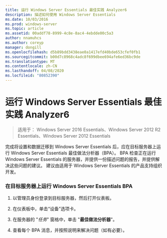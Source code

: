 ```yaml
---
title: 运行 Windows Server Essentials 最佳实践 Analyzer6
description: 描述如何使用 Windows Server Essentials
ms.date: 10/03/2016
ms.prod: windows-server
ms.topic: article
ms.assetid: 00addf78-8999-4c8e-8ac4-4ebdde00c5a3
author: nnamuhcs
ms.author: coreyp
manager: dongill
ms.openlocfilehash: d5b89bdd3438eae0a1417efd40bde653cfef0fb1
ms.sourcegitcommit: b00d7c8968c4adc8f699dbee694afe6ed36bc9de
ms.translationtype: MT
ms.contentlocale: zh-CN
ms.lasthandoff: 04/08/2020
ms.locfileid: "80852390"
---
```

# <a name="run-the-windows-server-essentials-best-practices-analyzer6"></a>运行 Windows Server Essentials 最佳实践 Analyzer6

>适用于： Windows Server 2016 Essentials、Windows Server 2012 R2 Essentials、Windows Server 2012 Essentials

完成将设置和数据迁移到 Windows Server Essentials 后，应在目标服务器上运行 Windows Server Essentials 最佳做法分析器（BPA）。 BPA 检查正在运行 Windows Server Essentials 的服务器，并提供一份描述问题的报告，并提供解决这些问题的建议。 建议由适用于 Windows Server Essentials 的产品支持组织开发。  
  
### <a name="to-run-the--windows-server-essentials-bpa-on-the-destination-server"></a>在目标服务器上运行 Windows Server Essentials BPA  
  
1.  以管理员身份登录到目标服务器，然后打开仪表板。  
  
2.  在仪表板中，单击“设备”选项卡。  
  
3.  在服务器的 "*任务*" 窗格中，单击 "**最佳做法分析器**"。  
  
4.  查看每个 BPA 消息，并按照说明来解决问题（如有必要）。
